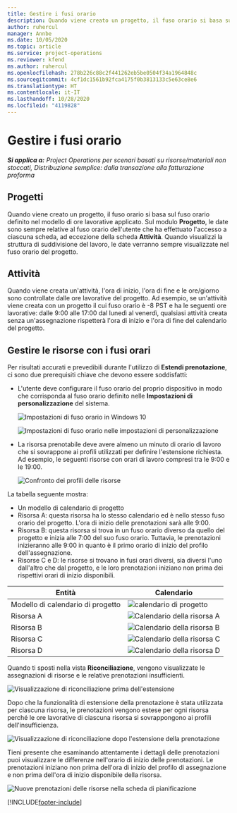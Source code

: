 ```yaml
---
title: Gestire i fusi orario
description: Quando viene creato un progetto, il fuso orario si basa sul fuso orario definito nel modello di ore lavorative applicato.
author: ruhercul
manager: Annbe
ms.date: 10/05/2020
ms.topic: article
ms.service: project-operations
ms.reviewer: kfend
ms.author: ruhercul
ms.openlocfilehash: 278b226c88c2f441262eb5be0504f34a1964848c
ms.sourcegitcommit: 4cf1dc1561b92fca4175f0b3813133c5e63ce8e6
ms.translationtype: HT
ms.contentlocale: it-IT
ms.lasthandoff: 10/28/2020
ms.locfileid: "4119828"
---
```

# <a name="manage-time-zones"></a>Gestire i fusi orario

_**Si applica a:** Project Operations per scenari basati su risorse/materiali non stoccati, Distribuzione semplice: dalla transazione alla fatturazione proforma_


## <a name="projects"></a>Progetti

Quando viene creato un progetto, il fuso orario si basa sul fuso orario definito nel modello di ore lavorative applicato. Sul modulo **Progetto**, le date sono sempre relative al fuso orario dell'utente che ha effettuato l'accesso a ciascuna scheda, ad eccezione della scheda **Attività**. Quando visualizzi la struttura di suddivisione del lavoro, le date verranno sempre visualizzate nel fuso orario del progetto.

## <a name="tasks"></a>Attività

Quando viene creata un'attività, l'ora di inizio, l'ora di fine e le ore/giorno sono controllate dalle ore lavorative del progetto. Ad esempio, se un'attività viene creata con un progetto il cui fuso orario è -8 PST e ha le seguenti ore lavorative: dalle 9:00 alle 17:00 dal lunedì al venerdì, qualsiasi attività creata senza un'assegnazione rispetterà l'ora di inizio e l'ora di fine del calendario del progetto.

## <a name="manage-resources-with-time-zones"></a>Gestire le risorse con i fusi orari

Per risultati accurati e prevedibili durante l'utilizzo di **Estendi prenotazione**, ci sono due prerequisiti chiave che devono essere soddisfatti:  

- L'utente deve configurare il fuso orario del proprio dispositivo in modo che corrisponda al fuso orario definito nelle **Impostazioni di personalizzazione** del sistema.
 
  ![Impostazioni di fuso orario in Windows 10](media/reconcile-assignments-03.png)

  ![Impostazioni di fuso orario nelle impostazioni di personalizzazione](media/reconcile-assignments-04.png)
 
- La risorsa prenotabile deve avere almeno un minuto di orario di lavoro che si sovrappone ai profili utilizzati per definire l'estensione richiesta. Ad esempio, le seguenti risorse con orari di lavoro compresi tra le 9:00 e le 19:00. 

  ![Confronto dei profili delle risorse](media/reconcile-assignments-05.png)

La tabella seguente mostra:

- Un modello di calendario di progetto
- Risorsa A: questa risorsa ha lo stesso calendario ed è nello stesso fuso orario del progetto. L'ora di inizio delle prenotazioni sarà alle 9:00.
- Risorsa B: questa risorsa si trova in un fuso orario diverso da quello del progetto e inizia alle 7:00 del suo fuso orario. Tuttavia, le prenotazioni inizieranno alle 9:00 in quanto è il primo orario di inizio del profilo dell'assegnazione.
- Risorse C e D: le risorse si trovano in fusi orari diversi, sia diversi l'uno dall'altro che dal progetto, e le loro prenotazioni iniziano non prima dei rispettivi orari di inizio disponibili.

|Entità  |Calendario  |
|-|-|
|Modello di calendario di progetto   | ![calendario di progetto](media/reconcile-assignments-06.png) |
|Risorsa A  | ![Calendario della risorsa A](media/reconcile-assignments-06.png) |
|Risorsa B  |  ![Calendario della risorsa B](media/reconcile-assignments-07.png) |
|Risorsa C  |  ![Calendario della risorsa C](media/reconcile-assignments-08.png) |
|Risorsa D  | ![Calendario della risorsa D](media/reconcile-assignments-09.png)  |
 
Quando ti sposti nella vista **Riconciliazione**, vengono visualizzate le assegnazioni di risorse e le relative prenotazioni insufficienti.

![Visualizzazione di riconciliazione prima dell'estensione](media/reconcile-assignments-10.png)

Dopo che la funzionalità di estensione della prenotazione è stata utilizzata per ciascuna risorsa, le prenotazioni vengono estese per ogni risorsa perché le ore lavorative di ciascuna risorsa si sovrappongono ai profili dell'insufficienza.

![Visualizzazione di riconciliazione dopo l'estensione della prenotazione](media/reconcile-assignments-11.png) 

Tieni presente che esaminando attentamente i dettagli delle prenotazioni puoi visualizzare le differenze nell'orario di inizio delle prenotazioni. Le prenotazioni iniziano non prima dell'ora di inizio del profilo di assegnazione e non prima dell'ora di inizio disponibile della risorsa.

![Nuove prenotazioni delle risorse nella scheda di pianificazione](media/reconcile-assignments-12.png)


[!INCLUDE[footer-include](../includes/footer-banner.md)]